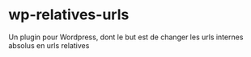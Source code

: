# wp-relatives-urls
Un plugin pour Wordpress, dont le but est de changer les urls internes absolus en urls relatives 
